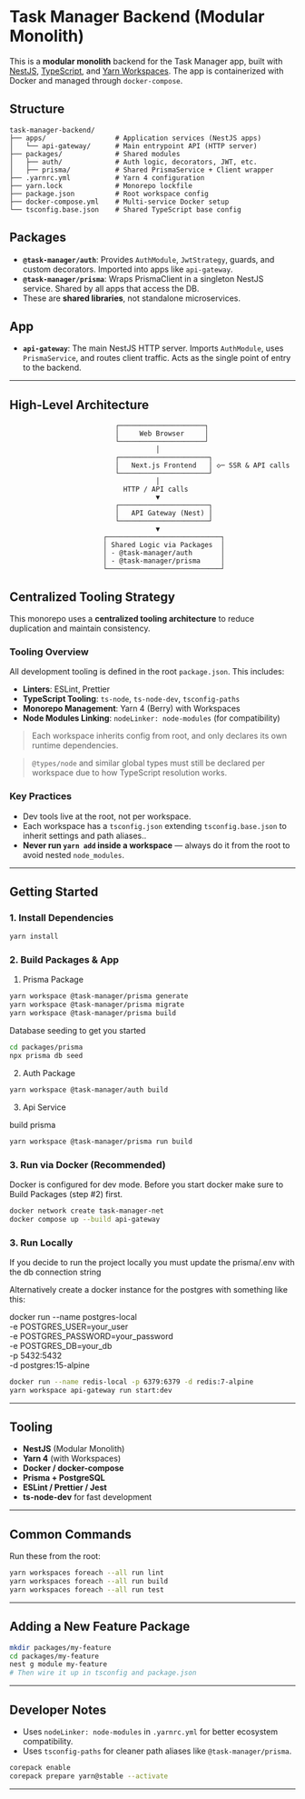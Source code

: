 # Task Manager Backend (Modular Monolith)

This is a **modular monolith** backend for the Task Manager app, built with [NestJS](https://nestjs.com/), [TypeScript](https://www.typescriptlang.org/), and [Yarn Workspaces](https://yarnpkg.com/features/workspaces). The app is containerized with Docker and managed through `docker-compose`.

## Structure

```
task-manager-backend/
├── apps/                 # Application services (NestJS apps)
│   └── api-gateway/      # Main entrypoint API (HTTP server)
├── packages/             # Shared modules
│   ├── auth/             # Auth logic, decorators, JWT, etc.
│   ├── prisma/           # Shared PrismaService + Client wrapper
├── .yarnrc.yml           # Yarn 4 configuration
├── yarn.lock             # Monorepo lockfile
├── package.json          # Root workspace config
├── docker-compose.yml    # Multi-service Docker setup
└── tsconfig.base.json    # Shared TypeScript base config
```

## Packages

- **`@task-manager/auth`**: Provides `AuthModule`, `JwtStrategy`, guards, and custom decorators. Imported into apps like `api-gateway`.
- **`@task-manager/prisma`**: Wraps PrismaClient in a singleton NestJS service. Shared by all apps that access the DB.
- These are **shared libraries**, not standalone microservices.

## App

- **`api-gateway`**: The main NestJS HTTP server. Imports `AuthModule`, uses `PrismaService`, and routes client traffic. Acts as the single point of entry to the backend.

---

## High-Level Architecture

```
                          ┌─────────────────────┐
                          │     Web Browser     │
                          └─────────────────────┘
                                    │
                          ┌──────────────────────┐
                          │   Next.js Frontend   │ ◇─ SSR & API calls
                          └──────────────────────┘
                                    │
                            HTTP / API calls
                                    ▼
                          ┌──────────────────────┐
                          │   API Gateway (Nest) │
                          └──────────────────────┘
                                    ▼
                       ┌────────────────────────────┐
                       │ Shared Logic via Packages  │
                       │ - @task-manager/auth       │
                       │ - @task-manager/prisma     │
                       └────────────────────────────┘
```

## Centralized Tooling Strategy

This monorepo uses a **centralized tooling architecture** to reduce duplication and maintain consistency.

### Tooling Overview

All development tooling is defined in the root `package.json`. This includes:

- **Linters**: ESLint, Prettier
- **TypeScript Tooling**: `ts-node`, `ts-node-dev`, `tsconfig-paths`
- **Monorepo Management**: Yarn 4 (Berry) with Workspaces
- **Node Modules Linking**: `nodeLinker: node-modules` (for compatibility)

> Each workspace inherits config from root, and only declares its own runtime dependencies.

> `@types/node` and similar global types must still be declared per workspace due to how TypeScript resolution works.

### Key Practices

- Dev tools live at the root, not per workspace.
- Each workspace has a `tsconfig.json` extending `tsconfig.base.json` to inherit settings and path aliases..
- **Never run `yarn add` inside a workspace** — always do it from the root to avoid nested `node_modules`.

---

## Getting Started

### 1. Install Dependencies

```bash
yarn install
```

### 2. Build Packages & App

1. Prisma Package

```bash
yarn workspace @task-manager/prisma generate
yarn workspace @task-manager/prisma migrate
yarn workspace @task-manager/prisma build
```

Database seeding to get you started

```bash
cd packages/prisma
npx prisma db seed
```

2. Auth Package

```bash
yarn workspace @task-manager/auth build
```

3. Api Service

build prisma

```bash
yarn workspace @task-manager/prisma run build
```

### 3. Run via Docker (Recommended)

Docker is configured for dev mode.
Before you start docker make sure to Build Packages (step #2) first.

```bash
docker network create task-manager-net
docker compose up --build api-gateway
```

### 3. Run Locally

If you decide to run the project locally you must update the prisma/.env with the db connection string

Alternatively create a docker instance for the postgres with something like this:

docker run --name postgres-local \
 -e POSTGRES_USER=your_user \
 -e POSTGRES_PASSWORD=your_password \
 -e POSTGRES_DB=your_db \
 -p 5432:5432 \
 -d postgres:15-alpine

```bash
docker run --name redis-local -p 6379:6379 -d redis:7-alpine
yarn workspace api-gateway run start:dev
```

---

## Tooling

- **NestJS** (Modular Monolith)
- **Yarn 4** (with Workspaces)
- **Docker / docker-compose**
- **Prisma + PostgreSQL**
- **ESLint / Prettier / Jest**
- **ts-node-dev** for fast development

---

## Common Commands

Run these from the root:

```bash
yarn workspaces foreach --all run lint
yarn workspaces foreach --all run build
yarn workspaces foreach --all run test
```

---

## Adding a New Feature Package

```bash
mkdir packages/my-feature
cd packages/my-feature
nest g module my-feature
# Then wire it up in tsconfig and package.json
```

---

## Developer Notes

- Uses `nodeLinker: node-modules` in `.yarnrc.yml` for better ecosystem compatibility.
- Uses `tsconfig-paths` for cleaner path aliases like `@task-manager/prisma`.

```bash
corepack enable
corepack prepare yarn@stable --activate
```

---
